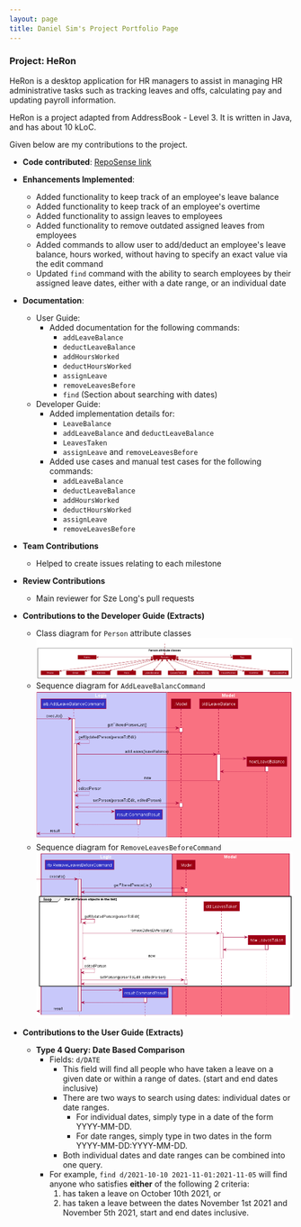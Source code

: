 ```yaml
---
layout: page
title: Daniel Sim's Project Portfolio Page
---
```


### Project: HeRon

HeRon is a desktop application for HR managers to assist in managing HR administrative tasks such as tracking leaves and offs, calculating pay and updating payroll information.

HeRon is a project adapted from AddressBook - Level 3. It is written in Java, and has about 10 kLoC.

Given below are my contributions to the project.

* **Code contributed**: [RepoSense link](https://nus-cs2103-ay2122s1.github.io/tp-dashboard/?search=danielsimre&sort=groupTitle&sortWithin=title&timeframe=commit&mergegroup=&groupSelect=groupByRepos&breakdown=true&checkedFileTypes=docs~functional-code~test-code~other&since=2021-09-17)

* **Enhancements Implemented**:
  * Added functionality to keep track of an employee's leave balance
  * Added functionality to keep track of an employee's overtime
  * Added functionality to assign leaves to employees
  * Added functionality to remove outdated assigned leaves from employees
  * Added commands to allow user to add/deduct an employee's leave balance, hours worked,
    without having to specify an exact value via the edit command
  * Updated `find` command with the ability to search employees by their assigned leave dates,
    either with a date range, or an individual date

* **Documentation**:
  * User Guide:
    * Added documentation for the following commands: 
        * `addLeaveBalance`
        * `deductLeaveBalance`
        * `addHoursWorked`
        * `deductHoursWorked`
        * `assignLeave`
        * `removeLeavesBefore`
        * `find` (Section about searching with dates)
  * Developer Guide:
    * Added implementation details for:
        * `LeaveBalance`
        * `addLeaveBalance` and `deductLeaveBalance`
        * `LeavesTaken`
        * `assignLeave` and `removeLeavesBefore`
    * Added use cases and manual test cases for the following commands:
        * `addLeaveBalance`
        * `deductLeaveBalance`
        * `addHoursWorked`
        * `deductHoursWorked`
        * `assignLeave`
        * `removeLeavesBefore`

* **Team Contributions**
  * Helped to create issues relating to each milestone

* **Review Contributions**
  * Main reviewer for Sze Long's pull requests

* **Contributions to the Developer Guide (Extracts)**
  * Class diagram for `Person` attribute classes
    ![PersonClassDiagram](../images/PersonClassDiagram.png)
  * Sequence diagram for `AddLeaveBalancCommand`
    ![AddLeaveBalanceSequenceDiagram](../images/AddLeaveBalanceSequenceDiagram.png)
  * Sequence diagram for `RemoveLeavesBeforeCommand`
    ![RemoveLeavesBeforeSequenceDiagram](../images/RemoveLeavesBeforeSequenceDiagram.png)

* **Contributions to the User Guide (Extracts)**
    * **Type 4 Query: Date Based Comparison**
      * Fields: `d/DATE`
        * This field will find all people who have taken a leave on a given date or within a range of dates. (start and end dates inclusive)
        * There are two ways to search using dates: individual dates or date ranges.
          * For individual dates, simply type in a date of the form YYYY-MM-DD.
          * For date ranges, simply type in two dates in the form YYYY-MM-DD:YYYY-MM-DD.
        * Both individual dates and date ranges can be combined into one query.
      * For example, `find d/2021-10-10 2021-11-01:2021-11-05` will find anyone who satisfies **either** of the following 2 criteria:
        1. has taken a leave on October 10th 2021, or
        2. has taken a leave between the dates November 1st 2021 and November 5th 2021, start and end dates inclusive.
  
